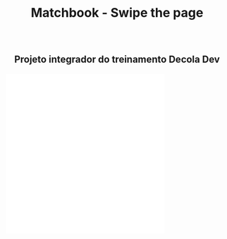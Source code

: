 <h1 align="center">
    <br>
    <p align="center">Matchbook - Swipe the page<p>
</h1>

<h2 align="center">
    <br>
    <p align="center">Projeto integrador do treinamento Decola Dev<p>
</h2> 

![Logo Match Book](./public/img/logo.gif)

